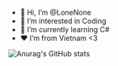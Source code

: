 - 👋 Hi, I’m @LoneNone
- 👀 I’m interested in Coding 
- 🌱 I’m currently learning C#
- ❤️ I’m from Vietnam <3


![Anurag's GitHub stats](https://github-readme-stats.vercel.app/api?username=LoneNone&show_icons=true&theme=dark)


<!---
LoneNone/LoneNone is a ✨ special ✨ repository because its `README.md` (this file) appears on your GitHub profile.
You can click the Preview link to take a look at your changes.
--->
